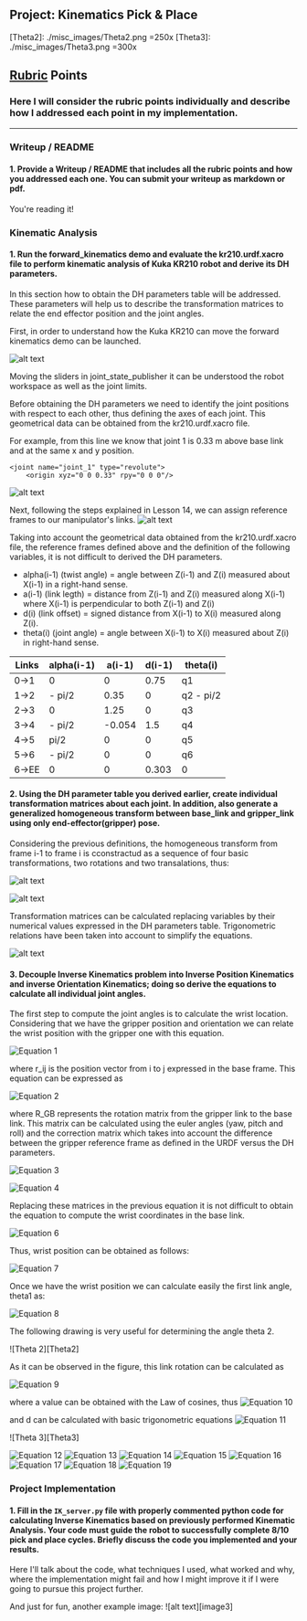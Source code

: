## Project: Kinematics Pick & Place

[//]: # (Image References)

[ForwardKinematcs]: ./misc_images/ForwardKinematcs.png
[URDF]: ./misc_images/URDF.png
[DHRF]: ./misc_images/DHRF.png
[TransformRotation]: ./misc_images/TransformRotation.png
[TransformMatrix]: ./misc_images/TransformMatrix.png
[TransformMatrices]: ./misc_images/TransformMatrices.png
[Equation1]: ./misc_images/equation1.png
[Equation2]: ./misc_images/equation2.png
[Equation3]: ./misc_images/equation3.png
[Equation4]: ./misc_images/equation4.png
[Equation5]: ./misc_images/equation5.png
[Equation6]: ./misc_images/equation6.png
[Equation7]: ./misc_images/equation7.png
[Equation8]: ./misc_images/equation8.png
[Equation9]: ./misc_images/equation9.png
[Equation10]: ./misc_images/equation10.png
[Equation11]: ./misc_images/equation11.png
[Equation12]: ./misc_images/equation12.png
[Equation13]: ./misc_images/equation13.png
[Equation14]: ./misc_images/equation14.png
[Equation15]: ./misc_images/equation15.png
[Equation16]: ./misc_images/equation16.png
[Equation17]: ./misc_images/equation17.png
[Equation18]: ./misc_images/equation18.png
[Equation19]: ./misc_images/equation19.png
[Theta2]: ./misc_images/Theta2.png =250x
[Theta3]: ./misc_images/Theta3.png =300x
## [Rubric](https://review.udacity.com/#!/rubrics/972/view) Points
### Here I will consider the rubric points individually and describe how I addressed each point in my implementation.  

---
### Writeup / README

#### 1. Provide a Writeup / README that includes all the rubric points and how you addressed each one.  You can submit your writeup as markdown or pdf.  

You're reading it!

### Kinematic Analysis
#### 1. Run the forward_kinematics demo and evaluate the kr210.urdf.xacro file to perform kinematic analysis of Kuka KR210 robot and derive its DH parameters.

In this section how to obtain the DH parameters table will be addressed. These parameters will help us to describe the transformation
matrices to relate the end effector position and the joint angles.

First, in order to understand how the Kuka KR210 can move the forward kinematics demo can be launched.

![alt text][ForwardKinematcs]

Moving the sliders in joint_state_publisher it can be understood the robot workspace as well as the joint limits.

Before obtaining the DH parameters we need to identify the joint positions with respect to each other, thus defining
the axes of each joint. This geometrical data can be obtained from the kr210.urdf.xacro file.

For example, from this line we know that joint 1 is 0.33 m above base link and at the same x and y position.

```
<joint name="joint_1" type="revolute">
    <origin xyz="0 0 0.33" rpy="0 0 0"/>
```
![alt text][URDF]

Next, following the steps explained in Lesson 14, we can assign reference frames to our manipulator's links.
![alt text][DHRF]

Taking into account the geometrical data obtained from the kr210.urdf.xacro file, the reference frames defined 
above and the definition of the following variables, it is not difficult to derived the DH parameters.
* alpha(i-1) (twist angle) = angle between Z(i-1) and Z(i) measured about X(i-1) in a right-hand sense.
* a(i-1) (link legth) = distance from  Z(i-1) and Z(i) measured along X(i-1) where X(i-1) is
perpendicular to both Z(i-1) and Z(i)
* d(i) (link offset) = signed distance from X(i-1) to X(i) measured along Z(i). 
* theta(i) (joint angle) = angle between X(i-1) to X(i) measured about Z(i) in right-hand sense.

Links | alpha(i-1) | a(i-1) | d(i-1) | theta(i)
--- | --- | --- | --- | ---
0->1 | 0 | 0 | 0.75 | q1
1->2 | - pi/2 | 0.35 | 0 | q2 - pi/2 
2->3 | 0 | 1.25 | 0 | q3
3->4 |  - pi/2 | -0.054 | 1.5 | q4
4->5 | pi/2 | 0 | 0 | q5
5->6 | - pi/2 | 0 | 0 | q6
6->EE | 0 | 0 | 0.303 | 0

#### 2. Using the DH parameter table you derived earlier, create individual transformation matrices about each joint. In addition, also generate a generalized homogeneous transform between base_link and gripper_link using only end-effector(gripper) pose.
Considering the previous definitions, the homogeneous transform from frame i-1 to frame i is cconstractud as a sequence of four basic transformations, two rotations and two transalations, thus:

![alt text][TransformRotation]

![alt text][TransformMatrix]

Transformation matrices can be calculated replacing variables by their numerical values expressed in the DH parameters table. Trigonometric relations have been taken into account to simplify the equations.

![alt text][TransformMatrices]


#### 3. Decouple Inverse Kinematics problem into Inverse Position Kinematics and inverse Orientation Kinematics; doing so derive the equations to calculate all individual joint angles.

The first step to compute the joint angles is to calculate the wrist location. Considering that we have the gripper position and orientation we can relate the wrist position with the gripper one with this equation.

![Equation 1][Equation1]

where r_ij is the position vector from i to j expressed in the base frame. This equation can be expressed as

![Equation 2][Equation2]

where R_GB represents the rotation matrix from the gripper link to the base link. This matrix can be calculated using the euler angles (yaw, pitch and roll) and the correction matrix which takes into account
the difference between the gripper reference frame as defined in the URDF versus the DH parameters.

![Equation 3][Equation3]

![Equation 4][Equation4]

Replacing these matrices in the previous equation it is not difficult to obtain the equation to compute the wrist coordinates in the base link. 

![Equation 6][Equation6]

Thus, wrist position can be obtained as follows:

![Equation 7][Equation7]

Once we have the wrist position we can calculate easily the first link angle, theta1 as:


![Equation 8][Equation8]

The following drawing is very useful for determining the angle theta 2. 

![Theta 2][Theta2]

As it can be observed in the figure, this link rotation can be calculated as

![Equation 9][Equation9]

where a value can be obtained with the Law of cosines, thus
![Equation 10][Equation10]

and d can be calculated with basic trigonometric equations
![Equation 11][Equation11]


![Theta 3][Theta3]

![Equation 12][Equation12]
![Equation 13][Equation13]
![Equation 14][Equation14]
![Equation 15][Equation15]
![Equation 16][Equation16]
![Equation 17][Equation17]
![Equation 18][Equation18]
![Equation 19][Equation19]

### Project Implementation

#### 1. Fill in the `IK_server.py` file with properly commented python code for calculating Inverse Kinematics based on previously performed Kinematic Analysis. Your code must guide the robot to successfully complete 8/10 pick and place cycles. Briefly discuss the code you implemented and your results. 


Here I'll talk about the code, what techniques I used, what worked and why, where the implementation might fail and how I might improve it if I were going to pursue this project further.  


And just for fun, another example image:
![alt text][image3]


